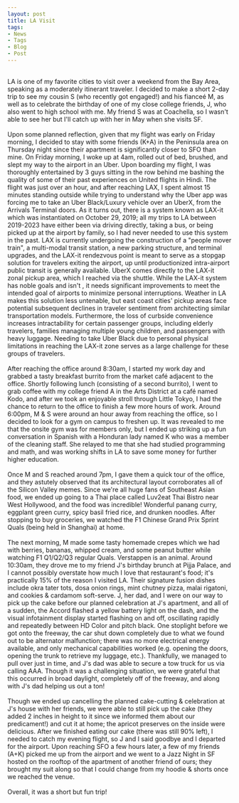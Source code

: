 ```yaml
---
layout: post
title: LA Visit
tags:
- News
- Tags
- Blog
- Post
---
```


<br/>
LA is one of my favorite cities to visit over a weekend from the Bay Area, speaking as a moderately itinerant traveler. I decided to make a short 2-day trip to see my cousin S (who recently got engaged!) and his fianceé M, as well as to celebrate the birthday of one of my close college friends, J, who also went to high school with me. My friend S was at Coachella, so I wasn't able to see her but I'll catch up with her in May when she visits SF.
<br/>
<br/>
Upon some planned reflection, given that my flight was early on Friday morning, I decided to stay with some friends (K+A) in the Peninsula area on Thursday night since their apartment is significantly closer to SFO than mine. On Friday morning, I woke up at 4am, rolled out of bed, brushed, and slept my way to the airport in an Uber. Upon boarding my flight, I was thoroughly entertained by 3 guys sitting in the row behind me bashing the quality of some of their past experiences on United flights in Hindi. The flight was just over an hour, and after reaching LAX, I spent almost 15 minutes standing outside while trying to understand why the Uber app was forcing me to take an Uber Black/Luxury vehicle over an UberX, from the Arrivals Terminal doors. As it turns out, there is a system known as LAX-it which was instantiated on October 29, 2019; all my trips to LA between 2019-2023 have either been via driving directly, taking a bus, or being picked up at the airport by family, so I had never needed to use this system in the past. LAX is currently undergoing the construction of a "people mover train", a multi-modal transit station, a new parking structure, and terminal upgrades, and the LAX-it rendezvous point is meant to serve as a stopgap solution for travelers exiting the airport, up until productionized intra-airport public transit is generally available. UberX comes directly to the LAX-it zonal pickup area, which I reached via the shuttle. While the LAX-it system has noble goals and isn't , it needs significant improvements to meet the intended goal of airports to minimize personal interruptions. Weather in LA makes this solution less untenable, but east coast cities' pickup areas face potential subsequent declines in traveler sentiment from architecting similar transportation models. Furthermore, the loss of curbside convenience increases intractability for certain passenger groups, including elderly travelers, families managing multiple young children, and passengers with heavy luggage. Needing to take Uber Black due to personal physical limitations in reaching the LAX-it zone serves as a large challenge for these groups of travelers.
<br/>
<br/>
After reaching the office around 8:30am, I started my work day and grabbed a tasty breakfast burrito from the market café adjacent to the office. Shortly following lunch (consisting of a second burrito), I went to grab coffee with my college friend A in the Arts District at a café named Kodo, and after we took an enjoyable stroll through Little Tokyo, I had the chance to return to the office to finish a few more hours of work. Around 6:00pm, M & S were around an hour away from reaching the office, so I decided to look for a gym on campus to freshen up. It was revealed to me that the onsite gym was for members only, but I ended up striking up a fun conversation in Spanish with a Honduran lady named K who was a member of the cleaning staff. She relayed to me that she had studied programming and math, and was working shifts in LA to save some money for further higher education.
<br/>
<br/>
Once M and S reached around 7pm, I gave them a quick tour of the office, and they astutely observed that its architectural layout corroborates all of the Silicon Valley memes. Since we're all huge fans of Southeast Asian food, we ended up going to a Thai place called Luv2eat Thai Bistro near West Hollywood, and the food was incredible! Wonderful panang curry, eggplant green curry, spicy basil fried rice, and drunken noodles. After stopping to buy groceries, we watched the F1 Chinese Grand Prix Sprint Quals (being held in Shanghai) at home.
<br/>
<br/>
The next morning, M made some tasty homemade crepes which we had with berries, bananas, whipped cream, and some peanut butter while watching F1 Q1/Q2/Q3 regular Quals. Verstappen is an animal. Around 10:30am, they drove me to my friend J's birthday brunch at Pijja Palace, and I cannot possibly overstate how much I love that restaurant's food; it's practically 15% of the reason I visited LA. Their signature fusion dishes include okra tater tots, dosa onion rings, mint chutney pizza, malai rigatoni, and cookies & cardamom soft-serve. J, her dad, and I were on our way to pick up the cake before our planned celebration at J's apartment, and all of a sudden, the Accord flashed a yellow battery light on the dash, and the visual infotainment display started flashing on and off, oscillating rapidly and repeatedly between HD Color and pitch black. One stoplight before we got onto the freeway, the car shut down completely due to what we found out to be alternator malfunction; there was no more electrical energy available, and only mechanical capabilities worked (e.g. opening the doors, opening the trunk to retrieve my luggage, etc.). Thankfully, we managed to pull over just in time, and J's dad was able to secure a tow truck for us via calling AAA. Though it was a challenging situation, we were grateful that this occurred in broad daylight, completely off of the freeway, and along with J's dad helping us out a ton!
<br/>
<br/>
Though we ended up cancelling the planned cake-cutting & celebration at J's house with her friends, we were able to still pick up the cake (they added 2 inches in height to it since we informed them about our predicament!) and cut it at home; the apricot preserves on the inside were delicious. After we finished eating our cake (there was still 90% left), I needed to catch my evening flight, so J and I said goodbye and I departed for the airport. Upon reaching SFO a few hours later, a few of my friends (A+K) picked me up from the airport and we went to a Jazz Night in SF hosted on the rooftop of the apartment of another friend of ours; they brought my suit along so that I could change from my hoodie & shorts once we reached the venue.
<br/>
<br/>
Overall, it was a short but fun trip!

